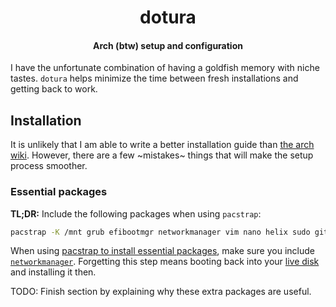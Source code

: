 <h1 align="center">dotura</h1>
<h4 align="center">Arch (btw) setup and configuration</h4>

I have the unfortunate combination of having a goldfish memory with niche tastes.
`dotura` helps minimize the time between fresh installations and getting back to work.

## Installation

It is unlikely that I am able to write a better installation guide than [the arch wiki](https://wiki.archlinux.org/title/Installation_guide).
However, there are a few ~mistakes~ things that will make the setup process smoother.

### Essential packages

**TL;DR:** Include the following packages when using `pacstrap`:

```bash
pacstrap -K /mnt grub efibootmgr networkmanager vim nano helix sudo git pipewire pipewire-alsa pipewire-pulse pipewire-jack wireplumber zsh zsh-completions zsh-autosuggestions openssh
```

When using [pacstrap to install essential packages](https://wiki.archlinux.org/title/Installation_guide#Install_essential_packages), make sure you include [`networkmanager`](https://wiki.archlinux.org/title/NetworkManager).
Forgetting this step means booting back into your [live disk](https://wiki.archlinux.org/title/Installation_guide#Boot_the_live_environment) and installing it then.

TODO: Finish section by explaining why these extra packages are useful.
